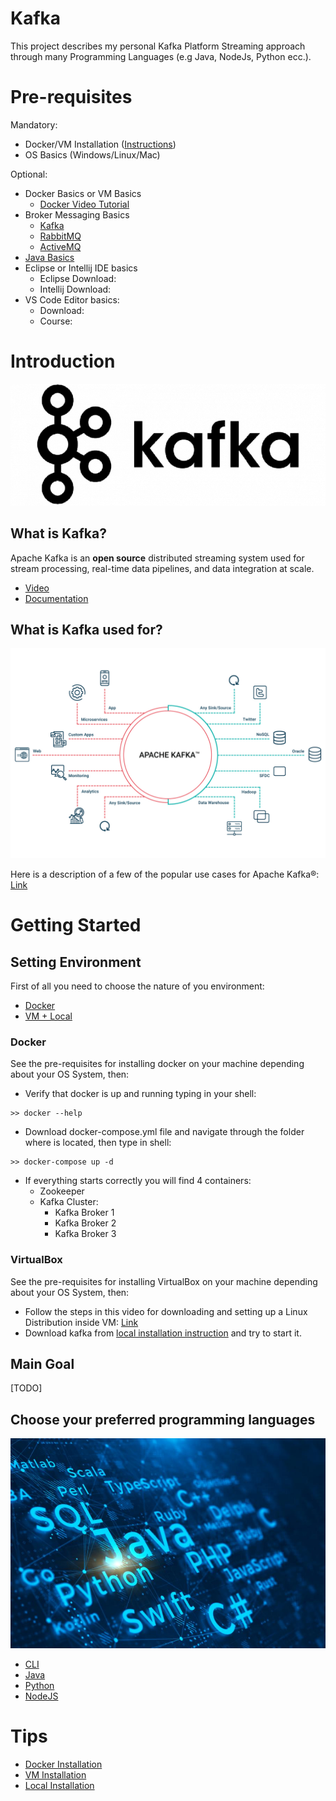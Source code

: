 # Kafka
This project describes my personal Kafka Platform Streaming approach through many Programming Languages (e.g Java, NodeJs, Python ecc.).

# Pre-requisites 
Mandatory:
- Docker/VM Installation ([Instructions](#Tips))
- OS Basics (Windows/Linux/Mac)

Optional:

- Docker Basics or VM Basics
  * [Docker Video Tutorial](https://www.youtube.com/watch?v=fqMOX6JJhGo)
- Broker Messaging Basics
  * [Kafka](https://www.youtube.com/watch?v=SqVfCyfCJqw)
  * [RabbitMQ](https://www.youtube.com/watch?v=nFxjaVmFj5E)
  * [ActiveMQ](https://www.youtube.com/watch?v=-zUwkIsY1Bg)
- [Java Basics](https://www.youtube.com/watch?v=grEKMHGYyns&t=4269s)
- Eclipse or Intellij IDE basics
  * Eclipse Download:
  * Intellij Download:
- VS Code Editor basics:
  * Download: 
  * Course:

# Introduction
![kafka](./images/kafka.png)

What is Kafka?
---
Apache Kafka is an **open source** distributed streaming system used for stream processing, real-time data pipelines, and data integration at scale.

- [Video](https://www.youtube.com/watch?v=aj9CDZm0Glc&vl=it)
- [Documentation](https://kafka.apache.org/documentation/)


What is Kafka used for?
---
![kafka](./images/apache-kafka-streaming-platform.jpeg)

Here is a description of a few of the popular use cases for Apache Kafka®: [Link](https://kafka.apache.org/uses)

# Getting Started
## Setting Environment
First of all you need to choose the nature of you environment:
- [Docker](###Docker)
- [VM + Local](###VirtualBox)

### Docker
See the pre-requisites for installing docker on your machine depending about your OS System, then:

- Verify that docker is up and running typing in your shell:
```
>> docker --help 
```
- Download docker-compose.yml file and navigate through the folder where is located, then type in shell:
```
>> docker-compose up -d
```
- If everything starts correctly you will find 4 containers:
  * Zookeeper
  * Kafka Cluster:
    + Kafka Broker 1
    + Kafka Broker 2
    + Kafka Broker 3

### VirtualBox
See the pre-requisites for installing VirtualBox on your machine depending about your OS System, then:
- Follow the steps in this video for downloading and setting up a Linux Distribution inside VM: [Link](https://www.youtube.com/watch?v=5sa0acU4pmY&t=15s)
- Download kafka from [local installation instruction](#tips) and try to start it.
## Main Goal
[TODO]
## Choose your preferred programming languages
![pl](./images/top-programing-languages.jpeg)
- [CLI](./CLI/README.md)
- [Java](./Java/README.md)
- [Python](./Python/README.md)
- [NodeJS](./NodeJS/README.md)
# Tips

- [Docker Installation](https://docs.docker.com/get-docker/)
- [VM Installation](https://www.virtualbox.org/wiki/Downloads)
- [Local Installation](https://kafka.apache.org/downloads)
